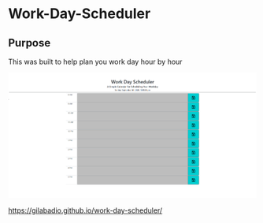 # Work-Day-Scheduler
##  Purpose
This was built to help plan you work day hour by hour

![](assets/images/webpage.png)

https://gilabadio.github.io/work-day-scheduler/